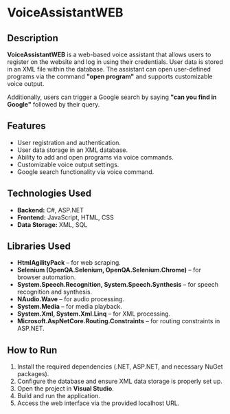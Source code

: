 # VoiceAssistantWEB

## Description
**VoiceAssistantWEB** is a web-based voice assistant that allows users to register on the website and log in using their credentials. User data is stored in an XML file within the database. The assistant can open user-defined programs via the command **"open program"** and supports customizable voice output.

Additionally, users can trigger a Google search by saying **"can you find in Google"** followed by their query.

## Features
- User registration and authentication.
- User data storage in an XML database.
- Ability to add and open programs via voice commands.
- Customizable voice output settings.
- Google search functionality via voice command.

## Technologies Used
- **Backend:** C#, ASP.NET
- **Frontend:** JavaScript, HTML, CSS
- **Data Storage:** XML, SQL

## Libraries Used
- **HtmlAgilityPack** – for web scraping.
- **Selenium (OpenQA.Selenium, OpenQA.Selenium.Chrome)** – for browser automation.
- **System.Speech.Recognition, System.Speech.Synthesis** – for speech recognition and synthesis.
- **NAudio.Wave** – for audio processing.
- **System.Media** – for media playback.
- **System.Xml, System.Xml.Linq** – for XML processing.
- **Microsoft.AspNetCore.Routing.Constraints** – for routing constraints in ASP.NET.

## How to Run
1. Install the required dependencies (.NET, ASP.NET, and necessary NuGet packages).
2. Configure the database and ensure XML data storage is properly set up.
3. Open the project in **Visual Studio**.
4. Build and run the application.
5. Access the web interface via the provided localhost URL.



